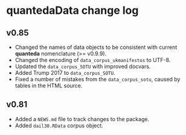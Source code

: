 # quantedaData change log

## v0.85

* Changed the names of data objects to be consistent with current **quanteda** nomenclature (>= v0.9.9).  
* Changed the encoding of `data_corpus_ukmanifestos` to UTF-8.  
* Updated the `data_corpus_SOTU` with improved docvars.  
* Added Trump 2017 to `data_corpus_SOTU`.
* Fixed a number of mistakes from the `data_corpus_sotu`, caused by tables in the HTML source.

## v0.81

* Added a `NEWS.md` file to track changes to the package.  
* Added `dail30.RData` corpus object.  





